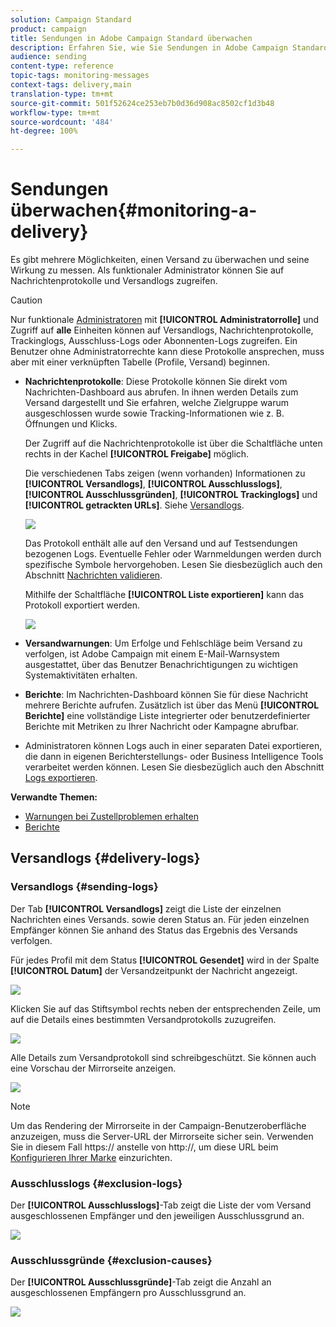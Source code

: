 ```yaml
---
solution: Campaign Standard
product: campaign
title: Sendungen in Adobe Campaign Standard überwachen
description: Erfahren Sie, wie Sie Sendungen in Adobe Campaign Standard überwachen.
audience: sending
content-type: reference
topic-tags: monitoring-messages
context-tags: delivery,main
translation-type: tm+mt
source-git-commit: 501f52624ce253eb7b0d36d908ac8502cf1d3b48
workflow-type: tm+mt
source-wordcount: '484'
ht-degree: 100%

---
```



# Sendungen überwachen{#monitoring-a-delivery}

Es gibt mehrere Möglichkeiten, einen Versand zu überwachen und seine Wirkung zu messen. Als funktionaler Administrator können Sie auf Nachrichtenprotokolle und Versandlogs zugreifen.
>[!CAUTION]
>
>Nur funktionale [Administratoren](../../administration/using/users-management.md#functional-administrators) mit **[!UICONTROL Administratorrolle]** und Zugriff auf **alle** Einheiten können auf Versandlogs, Nachrichtenprotokolle, Trackinglogs, Ausschluss-Logs oder Abonnenten-Logs zugreifen. Ein Benutzer ohne Administratorrechte kann diese Protokolle ansprechen, muss aber mit einer verknüpften Tabelle (Profile, Versand) beginnen.

* **Nachrichtenprotokolle**: Diese Protokolle können Sie direkt vom Nachrichten-Dashboard aus abrufen. In ihnen werden Details zum Versand dargestellt und Sie erfahren, welche Zielgruppe warum ausgeschlossen wurde sowie Tracking-Informationen wie z. B. Öffnungen und Klicks.

   Der Zugriff auf die Nachrichtenprotokolle ist über die Schaltfläche unten rechts in der Kachel **[!UICONTROL Freigabe]** möglich.

   Die verschiedenen Tabs zeigen (wenn vorhanden) Informationen zu **[!UICONTROL Versandlogs]**, **[!UICONTROL Ausschlusslogs]**, **[!UICONTROL Ausschlussgründen]**, **[!UICONTROL Trackinglogs]** und **[!UICONTROL getrackten URLs]**. Siehe [Versandlogs](#delivery-logs).

   ![](assets/sending_delivery1.png)

   Das Protokoll enthält alle auf den Versand und auf Testsendungen bezogenen Logs. Eventuelle Fehler oder Warnmeldungen werden durch spezifische Symbole hervorgehoben. Lesen Sie diesbezüglich auch den Abschnitt [Nachrichten validieren](../../sending/using/previewing-messages.md).

   Mithilfe der Schaltfläche **[!UICONTROL Liste exportieren]** kann das Protokoll exportiert werden.

   ![](assets/sending_delivery2.png)

* **Versandwarnungen**: Um Erfolge und Fehlschläge beim Versand zu verfolgen, ist Adobe Campaign mit einem E-Mail-Warnsystem ausgestattet, über das Benutzer Benachrichtigungen zu wichtigen Systemaktivitäten erhalten.
* **Berichte**: Im Nachrichten-Dashboard können Sie für diese Nachricht mehrere Berichte aufrufen. Zusätzlich ist über das Menü **[!UICONTROL Berichte]** eine vollständige Liste integrierter oder benutzerdefinierter Berichte mit Metriken zu Ihrer Nachricht oder Kampagne abrufbar.
* Administratoren können Logs auch in einer separaten Datei exportieren, die dann in eigenen Berichterstellungs- oder Business Intelligence Tools verarbeitet werden können. Lesen Sie diesbezüglich auch den Abschnitt [Logs exportieren](../../automating/using/exporting-logs.md).

**Verwandte Themen:**

* [Warnungen bei Zustellproblemen erhalten](../../sending/using/receiving-alerts-when-failures-happen.md)
* [Berichte](../../reporting/using/about-dynamic-reports.md)

## Versandlogs     {#delivery-logs}

### Versandlogs {#sending-logs}

Der Tab **[!UICONTROL Versandlogs]** zeigt die Liste der einzelnen Nachrichten eines Versands. sowie deren Status an. Für jeden einzelnen Empfänger können Sie anhand des Status das Ergebnis des Versands verfolgen.

Für jedes Profil mit dem Status **[!UICONTROL Gesendet]** wird in der Spalte **[!UICONTROL Datum]** der Versandzeitpunkt der Nachricht angezeigt.

![](assets/sending_delivery3.png)

Klicken Sie auf das Stiftsymbol rechts neben der entsprechenden Zeile, um auf die Details eines bestimmten Versandprotokolls zuzugreifen.

![](assets/sending_access-sending-log.png)

Alle Details zum Versandprotokoll sind schreibgeschützt. Sie können auch eine Vorschau der Mirrorseite anzeigen.

![](assets/sending_sending-log.png)

>[!NOTE]
>
>Um das Rendering der Mirrorseite in der Campaign-Benutzeroberfläche anzuzeigen, muss die Server-URL der Mirrorseite sicher sein. Verwenden Sie in diesem Fall https:// anstelle von http://, um diese URL beim [Konfigurieren Ihrer Marke](../../administration/using/branding.md#configuring-and-using-brands) einzurichten.

### Ausschlusslogs {#exclusion-logs}

Der **[!UICONTROL Ausschlusslogs]**-Tab zeigt die Liste der vom Versand ausgeschlossenen Empfänger und den jeweiligen Ausschlussgrund an.

![](assets/sending_delivery4.png)

### Ausschlussgründe {#exclusion-causes}

Der **[!UICONTROL Ausschlussgründe]**-Tab zeigt die Anzahl an ausgeschlossenen Empfängern pro Ausschlussgrund an.

![](assets/sending_delivery5.png)
